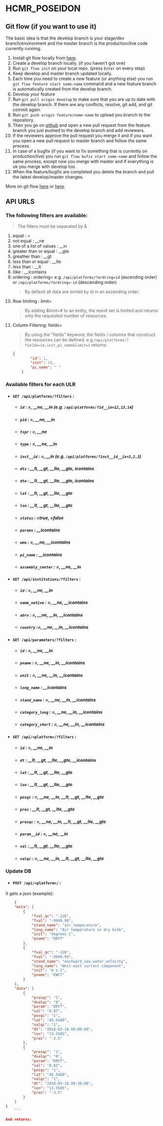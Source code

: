 # HCMR_POSEIDON

## Git flow (if you want to use it)
The basic idea is that the develop branch is your stage/dev branch/environment and the master branch is the production/live code currently running. 

1. Install git flow locally from [here](https://github.com/nvie/gitflow/wiki/Installation).
2. Create a develop branch locally. (if you haven't got one)
3. Run `git flow init` on your local repo. (press `Enter` on every step)
4. Keep develop and master branch updated locally.
5. Each time you need to create a new feature (or anything else) you run `git flow feature start some-name` command and a new feature branch is automatically created from the develop branch.
6. Develop your feature
7. Run `git pull origin develop` to make sure that you are up to date with the develop branch. If there are any conflicts, resolve, git add, and git commit again.
8. Run `git push origin feature/some-name` to upload you branch to the repository.
9. Then you go on [github](https://github.com/AntigoniMoira/hcmr_repository) and open a new pull request from the feature branch you just pushed to the develop branch and add reviewers.
10. If the reviewers approve the pull request you merge it and if you want you open a new pull request to master branch and follow the same process.
11. In case of a bugfix (if you want to fix something that is currently on production/live) you run `git flow bufix start some-name` and follow the same process, except now you merge with master and if everything is ok you merge with develop too.
12. When the feature/bugfix are completed you delete the branch and pull the latest develop/master changes.

More on git flow [here](https://github.com/nvie/gitflow) or [here](https://www.atlassian.com/git/tutorials/comparing-workflows/gitflow-workflow).

## API URLS

### The following filters are available:

>The filters must be separated by &

1. equal : =
2. not equal : __ne
3. one of a list of values : __in
4. greater than or equal : __gte
5. greather than : __gt
6. less than or equal : __lte
7. less than : __lt
8. ilike : __icontains
9. ordering : ordering= e.g. `/api/platforms/?ordring=id` (ascending order) or  `/api/platforms/?ordring=-id` (descending order)
    >By default all data are sorted by id in an ascending order.
10. Row limiting : limit=
    >By adding &limit=# to an entity, the result set is limited and returns only the requested number of resources. 
11. Column Filtering: fields=
    >By using the "fields" keyword, the fields / columns that construct the resources can be defined.
    e.g `/api/platforms/?fields=id,inst,pi_name&limit=1` returns:
    ```json
	{
            "id": 1,
            "inst": 33,
            "pi_name": " "
        }
	```

### Available filters for each ULR

* #### `GET /api/platforms/?filters` :

    * ##### `id` : =, __ne, __in (e.g. `/api/platforms/?id__in=12,13,14`)
    * ##### `pid` : =, __ne, __in
    * ##### `tspr` : =, __ne
    * ##### `type` : =, __ne, __in
    * ##### `inst__id` : =, __in (e.g. `/api/platforms/?inst__id__in=1,2,3`)
    * ##### `dts` : __lt, __gt, __lte, __gte, icontains
    * ##### `dte` : __lt, __gt, __lte, __gte, icontains
    * ##### `lat` : __lt, __gt, __lte, __gte
    * ##### `lon` : __lt, __gt, __lte, __gte
    * ##### `status` : =true, =false
    * ##### `params` : __icontains
    * ##### `wmo` : =, __ne, __icontains
    * ##### `pi_name` : __icontains
    * ##### `assembly_center` : =, __ne, __in

* #### `GET /api/institutions/?filters` :

    * ##### `id` : =, __ne, __in 
    * ##### `name_native` : =, __ne, __icontains
    * ##### `abrv` : =, __ne, __in, __icontains
    * ##### `country` :=, __ne, __in, __icontains

* #### `GET /api/parameters/?filters` :

    * ##### `id` : =, __ne, __in 
    * ##### `pname` : =, __ne, __in, __icontains
    * ##### `unit` : =, __ne, __in, __icontains
    * ##### `long_name` : __icontains
    * ##### `stand_name` : =, __ne, __in, __icontains 
    * ##### `category_long` : =, __ne, __in, __icontains
    * ##### `category_short` : =, __ne, __in, __icontains

* #### `GET /api/<platform>/?filters` :

    * ##### `id` : =, __ne, __in 
    * ##### `dt` : __lt, __gt, __lte, __gte, __icontains
    * ##### `lat` : __lt, __gt, __lte, __gte
    * ##### `lon` : __lt, __gt, __lte, __gte 
    * ##### `posqc` : =, __ne, __in, __lt, __gt, __lte, __gte
    * ##### `pres` : __lt, __gt, __lte, __gte
    * ##### `presqc` : =, __ne, __in, __lt, __gt, __lte, __gte
    * ##### `param__id` : =, __ne, __in
    * ##### `val` : __lt, __gt, __lte, __gte
    * ##### `valqc` : =, __ne, __in, __lt, __gt, __lte, __gte

### Update DB

* #### `POST /api/<platform>/` :

It gets a json (example):

```json
	{
	"meta": [
		{
			"fval_qc": "-128",
			"fval": "-9999.99",
			"stand_name": "air_temperature",
			"long_name": "Air temperature in dry bulb",
			"init": "degrees_C",
			"pname": "DRYT"
		},
		{
			"fval_qc": "-128",
			"fval": "-9999.99",
			"stand_name": "eastward_sea_water_velocity",
			"long_name": "West-east current component",
			"init": "m s-1",
			"pname": "EWCT"
		}
    ],
	"data": [
		{
			"presqc": "1",
			"dvalqc": "0",
			"param": "DRYT",
			"val": "8.87",
			"posqc": "1",
			"lat": "45.5488",
			"valqc": "1",
			"dt": "2018-03-18 00:00:00",
			"lon": "13.5505",
			"pres": "-3.5"
		},
		{
			"presqc": "1",
			"dvalqc": "0",
			"param": "DRYT",
			"val": "8.83",
			"posqc": "1",
			"lat": "45.5488",
			"valqc": "1",
			"dt": "2018-03-18 00:30:00",
			"lon": "13.5505",
			"pres": "-3.5"
		}
    ]
}
	```

And returns:

